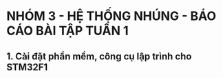# NHÓM 3 - HỆ THỐNG NHÚNG - BÁO CÁO BÀI TẬP TUẦN 1 

## 1. Cài đặt phần mềm, công cụ lập trình cho STM32F1

